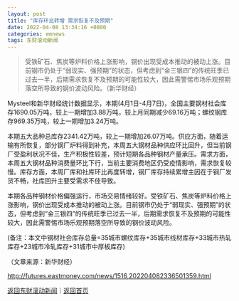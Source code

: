 ```yaml
---
layout: post
title: "库存环比转增 需求恢复不及预期"
date: 2022-04-08 13:34:16 +0800
categories: emnews
tags: 东财滚动新闻
---
```

> 受铁矿石、焦炭等炉料价格上涨影响，钢价出现受成本推动的被动上涨。目前钢市仍处于“弱现实、强预期”的状态，但考虑到“金三银四”的传统旺季已过去一半，后期需求恢复不及预期的可能性较大，因此需警惕市场乐观预期落空所导致的钢价波动风险。（新华财经）

<p>Mysteel和新华财经统计数据显示，本期(4月1日-4月7日)，全国主要钢材社会库存1690.05万吨，较上一期增加3.88万吨，较上月同期减少69.16万吨；螺纹钢库存969.35万吨，较上一期增加3.24万吨。</p><p>本期五大品种总库存2341.42万吨，较上一期增加26.07万吨。供应方面，随着运输有所恢复，部分钢厂炉料得到补充，本周五大钢材品种供应环比回升，但当前钢厂受盈利状况不佳，生产积极性较差，预计短期各品种钢材产量承压。需求方面，本周五大钢材品种消费量环比下行，当前主要消费地区仍受疫情影响，需求恢复较慢。库存方面，本周厂库和社库环比再度转增，钢厂库存持续累增主因在于钢厂发货不畅，社库回升主要受需求不佳导致。</p><p>本期各品种钢材价格偏强运行，市场交易情绪较好。受铁矿石、焦炭等炉料价格上涨影响，钢价出现受成本推动的被动上涨。目前钢市仍处于“弱现实、强预期”的状态，但考虑到“金三银四”的传统旺季已过去一半，后期需求恢复不及预期的可能性较大，因此需警惕市场乐观预期落空所导致的钢价波动风险。</p><p>(备注：本文中钢材社会库存总量=35城市螺纹库存+35城市线材库存+33城市热轧库存+23城市冷轧库存+31城市中厚板库存)</p><p class="em_media">（文章来源：新华财经）</p>

<http://futures.eastmoney.com/news/1516,202204082336501359.html>

[返回东财滚动新闻](//finews.withounder.com/emnews/)｜[返回首页](//finews.withounder.com/)